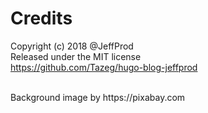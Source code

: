 # Credits
Copyright (c) 2018 @JeffProd<br>
Released under the MIT license<br>
https://github.com/Tazeg/hugo-blog-jeffprod

<br>
Background image by https://pixabay.com
